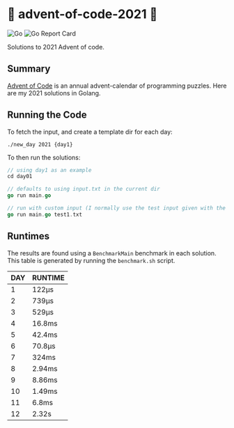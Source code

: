# 🎄 advent-of-code-2021 🎄

![Go](https://github.com/jcockbain/advent-of-code-2021/workflows/Go/badge.svg)
![Go Report Card](https://goreportcard.com/badge/github.com/jcockbain/advent-of-code-2021)

Solutions to 2021 Advent of code. 

## Summary 

[Advent of Code](https://adventofcode.com/) is an annual advent-calendar of programming puzzles. Here are my 2021 solutions in Golang. 

## Running the Code

To fetch the input, and create a template dir for each day: 

```shell
./new_day 2021 {day1}
```

To then run the solutions: 

```go
// using day1 as an example
cd day01 

// defaults to using input.txt in the current dir
go run main.go

// run with custom input (I normally use the test input given with the problem)
go run main.go test1.txt

```

## Runtimes

The results are found using a `BenchmarkMain` benchmark in each solution. This table is generated by running the `benchmark.sh` script.

| DAY | RUNTIME |
|-----|---------|
|   1 | 122µs   |
|   2 | 739µs   |
|   3 | 529µs   |
|   4 | 16.8ms  |
|   5 | 42.4ms  |
|   6 | 70.8µs  |
|   7 | 324ms   |
|   8 | 2.94ms  |
|   9 | 8.86ms  |
|  10 | 1.49ms  |
|  11 | 6.8ms   |
|  12 | 2.32s   |
